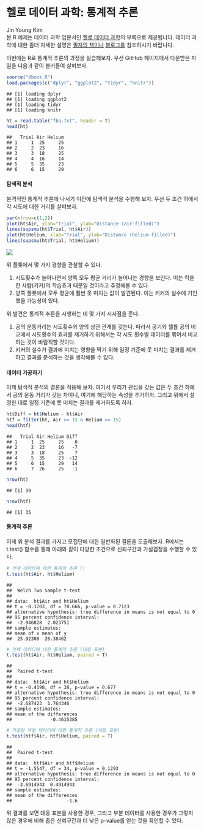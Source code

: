 # 헬로 데이터 과학: 통계적 추론
Jin Young Kim  
본 R 예제는 데이터 과학 입문서인 [헬로 데이터 과학](http://www.yes24.com/24/goods/24349374)의 부록으로 제공됩니다. 데이터 과학에 대한 좀더 자세한 설명은 [필자의 책이나](http://www.yes24.com/24/goods/24349374) [블로그를](http://www.hellodatascience.com/) 참조하시기 바랍니다.


이번에는 R로 통계적 추론의 과정을 실습해보자. 우선 GitHub 페이지에서 다운받은 파일을 다음과 같이 불러들여 살펴보자.


```r
source("dbook.R")
load.packages(c("dplyr", "ggplot2", "tidyr", "knitr"))
```

```
## [1] loading dplyr
## [1] loading ggplot2
## [1] loading tidyr
## [1] loading knitr
```

```r
ht = read.table("fba.txt", header = T)
head(ht)
```

```
##   Trial Air Helium
## 1     1  25     25
## 2     2  23     16
## 3     3  18     25
## 4     4  16     14
## 5     5  35     23
## 6     6  15     29
```

#### 탐색적 분석

본격적인 통계적 추론에 나서기 이전에 탐색적 분석을 수행해 보자. 우선 두 조건 하에서 각 시도에 대한 거리를 살펴보자. 


```r
par(mfrow=c(1,2))
plot(ht$Air, xlab="Trial", ylab="Distance (air-filled)") 
lines(supsmu(ht$Trial, ht$Air))                          
plot(ht$Helium, xlab="Trial", ylab="Distance (helium-filled)") 
lines(supsmu(ht$Trial, ht$Helium))                             
```

![](fba_files/figure-html/unnamed-chunk-2-1.png) 

위 플롯에서 몇 가지 경향을 관찰할 수 있다.

1. 시도횟수가 늘어나면서 양쪽 모두 평균 거리가 늘어나는 경향을 보인다. 이는 킥을 한 사람(키커)의 학습효과 때문일 것이라고 추정해볼 수 있다.
1. 양쪽 플롯에서 모두 평균에 훨씬 못 미치는 값이 발견된다. 이는 키커의 실수에 기인했을 가능성이 있다.

위 발견은 통계적 추론을 시행하는 데 몇 가지 시사점을 준다.

1. 공의 운동거리는 시도횟수와 양의 상관 관계를 갖는다. 따라서 공기와 헬륨 공의 비교에서 시도횟수의 효과를 제거하기 위해서는 각 시도 횟수별 데이터를 묶어서 비교하는 것이 바람직할 것이다.
1. 키커의 실수가 결과에 미치는 영향을 막기 위해 일정 기준에 못 미치는 결과를 제거하고 결과를 분석하는 것을 생각해볼 수 있다.

#### 데이터 가공하기

이제 탐색적 분석의 결론을 적용해 보자. 여기서 우리가 관심을 갖는 값은 두 조건 하에서 공의 운동 거리가 갖는 차이니, 여기에 해당하는 속성을 추가하자. 그리고 위에서 설명한 대로 일정 기준에 못 미치는 결과를 제거하도록 하자.


```r
ht$Diff = ht$Helium - ht$Air
htf = filter(ht, Air >= 15 & Helium >= 15)
head(htf)
```

```
##   Trial Air Helium Diff
## 1     1  25     25    0
## 2     2  23     16   -7
## 3     3  18     25    7
## 4     5  35     23  -12
## 5     6  15     29   14
## 6     7  26     25   -1
```

```r
nrow(ht)
```

```
## [1] 39
```

```r
nrow(htf)
```

```
## [1] 35
```

#### 통계적 추론

이제 위 분석 결과를 가지고 모집단에 대한 일반화된 결론을 도출해보자.  R에서는 t.test() 함수를 통해 아래와 같이 다양한 조건으로 신뢰구간과 가설검정을 수행할 수 있다. 


```r
# 전체 데이터에 대한 통계적 추론 ()
t.test(ht$Air, ht$Helium)
```

```
## 
## 	Welch Two Sample t-test
## 
## data:  ht$Air and ht$Helium
## t = -0.3703, df = 70.666, p-value = 0.7123
## alternative hypothesis: true difference in means is not equal to 0
## 95 percent confidence interval:
##  -2.946828  2.023751
## sample estimates:
## mean of x mean of y 
##  25.92308  26.38462
```

```r
# 전체 데이터에 대한 통계적 추론 (대응 표본)
t.test(ht$Air, ht$Helium, paired = T)
```

```
## 
## 	Paired t-test
## 
## data:  ht$Air and ht$Helium
## t = -0.4198, df = 38, p-value = 0.677
## alternative hypothesis: true difference in means is not equal to 0
## 95 percent confidence interval:
##  -2.687423  1.764346
## sample estimates:
## mean of the differences 
##              -0.4615385
```

```r
# 가공된 부분 데이터에 대한 통계적 추론 (대응 표본)
t.test(htf$Air, htf$Helium, paired = T)
```

```
## 
## 	Paired t-test
## 
## data:  htf$Air and htf$Helium
## t = -1.5547, df = 34, p-value = 0.1293
## alternative hypothesis: true difference in means is not equal to 0
## 95 percent confidence interval:
##  -3.6914943  0.4914943
## sample estimates:
## mean of the differences 
##                    -1.6
```

위 결과를 보면 대응 표본을 사용한 경우, 그리고 부분 데이터를 사용한 경우가 그렇지 않은 경우에 비해 좁은 신뢰구간과 더 낮은 p-value를 얻는 것을 확인할 수 있다.
